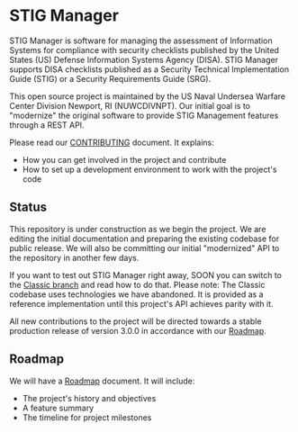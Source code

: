 # STIG Manager

STIG Manager is software for managing the assessment of Information Systems for compliance with security checklists published by the United States (US) Defense Information Systems Agency (DISA). STIG Manager supports DISA checklists published as a Security Technical Implementation Guide (STIG) or a Security Requirements Guide (SRG).

This open source project is maintained by the US Naval Undersea Warfare Center Division Newport, RI (NUWCDIVNPT). Our initial goal is to "modernize" the original software to provide STIG Management features through a REST API.  

Please read our [CONTRIBUTING](CONTRIBUTING.md) document. It explains:
- How you can get involved in the project and contribute
- How to set up a development environment to work with the project's code 

## Status

This repository is under construction as we begin the project. We are editing the initial documentation and preparing the existing codebase for public release. We will also be committing our initial "modernized" API to the repository in another few days.

If you want to test out STIG Manager right away, SOON you can switch to the [Classic branch](https://github.com/NUWCDIVNPT/stig-manager/tree/classic) and read how to do that. Please note: The Classic codebase uses technologies we have abandoned. It is provided as a reference implementation until this project's API achieves parity with it.

All new contributions to the project will be directed towards a stable production release of version 3.0.0 in accordance with our [Roadmap](docs/roadmap.md).

## Roadmap

We will have a [Roadmap](docs/roadmap.md) document. It will include:
- The project's history and objectives
- A feature summary
- The timeline for project milestones
